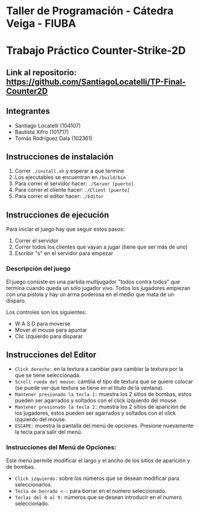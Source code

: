 # Taller de Programación - Cátedra Veiga - FIUBA
# Trabajo Práctico Counter-Strike-2D

## Link al repositorio: https://github.com/SantiagoLocatelli/TP-Final-Counter2D

## Integrantes
- Santiago Locatelli (104107)
- Bautista Xifro (101717)
- Tomás Rodríguez Dala (102361)

## Instrucciones de instalación

1. Correr `./install.sh` y esperar a que termine
2. Los ejecutables se encuentran en `/build/bin`
3. Para correr el servidor hacer: `./Server [puerto]`
4. Para correr el cliente hacer: `./Client [puerto]`
5. Para correr el editor hacer: `./Editor`

## Instrucciones de ejecución

Para iniciar el juego hay que seguir estos pasos:

1. Correr el servidor
2. Correr todos los clientes que vayan a jugar (tiene que ser más de uno)
3. Escribir "s" en el servidor para empezar


### Descripción del juego

El juego consiste en una partida multijugador "todos contra todos" que termina cuando queda un sólo jugador vivo. Todos los jugadores empiezan con una pistola y hay un arma poderosa en el medio que mata de un disparo.

Los controles son los siguientes:
- W A S D para moverse
- Mover el mouse para apuntar
- Clic izquierdo para disparar

## Instrucciones del Editor

- ```Click derecho:``` en la textura a cambiar para cambiar la textura por la que se tiene seleccionada.
- ```Scroll rueda del mouse:``` cambia el tipo de textura que se quiere colocar (se puede ver que textura se tiene en el titulo de la ventana).
- ```Mantener presionado la tecla 1:``` muestra los 2 sitios de bombas, estos pueden ser agarrados y soltados con el click izquierdo del mouse.
- ```Mantener presionado la tecla 2:``` muestra los 2 sitios de aparición de los jugadores, estos pueden ser agarrados y soltados con el click izquierdo del mouse.
- ```ESCAPE:``` muestra la pantalla del menú de opciones. Presione nuevamente la tecla para salir del menú.

### Instrucciones del Menú de Opciones:
Este menú permite modificar el largo y el ancho de los sitios de aparición y de bombas.
- ```Click izquierdo:``` sobre los números que se desean modificar para seleccionarlos.
- ```Tecla de borrado <-:``` para borrar en el numero seleccionado.
- ```Teclas del 0 al 9:``` números que se desean introducir en el numero seleccionado.
